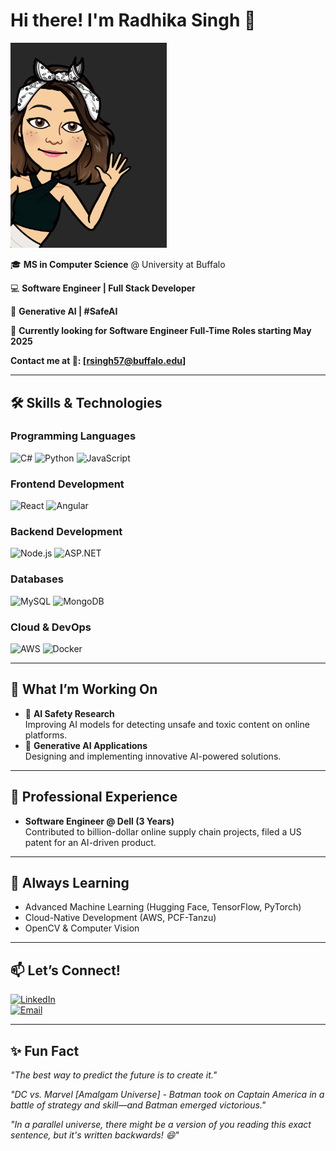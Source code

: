 # Hi there! I'm Radhika Singh 👋
<img src="https://github.com/radhika-singh-10/radhika-singh-10/blob/main/radhikasingh.png" alt="Radhika Singh"  width="250"/>

🎓 **MS in Computer Science** @ University at Buffalo  

💻 **Software Engineer | Full Stack Developer** 

🤖 **Generative AI | #SafeAI**  

🚀 **Currently looking for Software Engineer Full-Time Roles starting May 2025**

**Contact me at 📧: [rsingh57@buffalo.edu]**




---

## 🛠️ Skills & Technologies

### **Programming Languages**

![C#](https://img.shields.io/badge/C%23-239120?style=for-the-badge&logo=c-sharp&logoColor=white)  ![Python](https://img.shields.io/badge/Python-3776AB?style=for-the-badge&logo=python&logoColor=white)  ![JavaScript](https://img.shields.io/badge/JavaScript-F7DF1E?style=for-the-badge&logo=javascript&logoColor=black)

### **Frontend Development**
![React](https://img.shields.io/badge/React-20232A?style=for-the-badge&logo=react&logoColor=61DAFB)  ![Angular](https://img.shields.io/badge/Angular-DD0031?style=for-the-badge&logo=angular&logoColor=white)


### **Backend Development**
<img src="https://camo.githubusercontent.com/d21012299f2ccd4a7d73b13f896b0be91c9e71bb7f0b51f1cbfb783ed6b9f9b1/68747470733a2f2f63646e2e6a7364656c6976722e6e65742f67682f64657669636f6e732f64657669636f6e2f69636f6e732f6e6f64656a732f6e6f64656a732d6f726967696e616c2e737667" alt="Node.js" width="40" height="40">   <img src="https://cdn.jsdelivr.net/gh/devicons/devicon/icons/dot-net/dot-net-original.svg" alt="ASP.NET" width="40" height="40">

### **Databases**
![MySQL](https://img.shields.io/badge/MySQL-4479A1?style=for-the-badge&logo=mysql&logoColor=white) ![MongoDB](https://img.shields.io/badge/MongoDB-47A248?style=for-the-badge&logo=mongodb&logoColor=white)

### **Cloud & DevOps**
 ![AWS](https://img.shields.io/badge/AWS-232F3E?style=for-the-badge&logo=amazon-aws&logoColor=white) ![Docker](https://img.shields.io/badge/Docker-2496ED?style=for-the-badge&logo=docker&logoColor=white)  


---

## 🚀 What I’m Working On
- 🌟 **AI Safety Research**  
  Improving AI models for detecting unsafe and toxic content on online platforms.  
- 🤖 **Generative AI Applications**  
  Designing and implementing innovative AI-powered solutions.  

---

## 💼 Professional Experience
- **Software Engineer @ Dell (3 Years)**  
  Contributed to billion-dollar online supply chain projects, filed a US patent for an AI-driven product.  

---

## 🌱 Always Learning
- Advanced Machine Learning (Hugging Face, TensorFlow, PyTorch)  
- Cloud-Native Development (AWS, PCF-Tanzu)  
- OpenCV & Computer Vision  

---

## 📫 Let’s Connect!
[![LinkedIn](https://img.shields.io/badge/-LinkedIn-blue?style=flat-square&logo=linkedin&logoColor=white)](https://linkedin.com/in/radhika-singh)  
[![Email](https://img.shields.io/badge/-Email-D14836?style=flat-square&logo=gmail&logoColor=white)](mailto:radhika.singh@example.com)  



---

## ✨ Fun Fact
_"The best way to predict the future is to create it."_  

_"DC vs. Marvel [Amalgam Universe] - Batman took on Captain America in a battle of strategy and skill—and Batman emerged victorious."_

_"In a parallel universe, there might be a version of you reading this exact sentence, but it's written backwards! 😄"_

<!---
Radhika-singh-10/radhika-singh-10 is a ✨ special ✨ repository because its `README.md` (this file) appears on your GitHub profile.
You can click the Preview link to take a look at your changes.

- 🌱 I’m currently learning to strengthen my data analytics, science, and mathematical foundations...
- 💞️ I'm looking to collaborate on new opportunities in the field of data analytics, science...
--->
